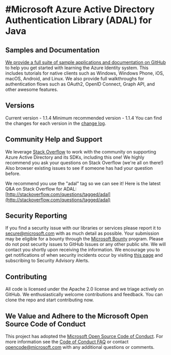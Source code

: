 #Microsoft Azure Active Directory Authentication Library (ADAL) for Java
=====================================

## Samples and Documentation

[We provide a full suite of sample applications and documentation on GitHub](https://github.com/Azure-Samples) to help you get started with learning the Azure Identity system. This includes tutorials for native clients such as Windows, Windows Phone, iOS, macOS, Android, and Linux. We also provide full walkthroughs for authentication flows such as OAuth2, OpenID Connect, Graph API, and other awesome features. 

## Versions
Current version - 1.1.4
Minimum recommended version - 1.1.4
You can find the changes for each version in the [change log](https://github.com/AzureAD/azure-activedirectory-library-for-java/blob/master/changelog.txt).

## Community Help and Support

We leverage [Stack Overflow](http://stackoverflow.com/) to work with the community on supporting Azure Active Directory and its SDKs, including this one! We highly recommend you ask your questions on Stack Overflow (we're all on there!) Also browser existing issues to see if someone has had your question before. 

We recommend you use the "adal" tag so we can see it! Here is the latest Q&A on Stack Overflow for ADAL: [http://stackoverflow.com/questions/tagged/adal](http://stackoverflow.com/questions/tagged/adal)

## Security Reporting

If you find a security issue with our libraries or services please report it to [secure@microsoft.com](mailto:secure@microsoft.com) with as much detail as possible. Your submission may be eligible for a bounty through the [Microsoft Bounty](http://aka.ms/bugbounty) program. Please do not post security issues to GitHub Issues or any other public site. We will contact you shortly upon receiving the information. We encourage you to get notifications of when security incidents occur by visiting [this page](https://technet.microsoft.com/en-us/security/dd252948) and subscribing to Security Advisory Alerts.

## Contributing

All code is licensed under the Apache 2.0 license and we triage actively on GitHub. We enthusiastically welcome contributions and feedback. You can clone the repo and start contributing now. 

## We Value and Adhere to the Microsoft Open Source Code of Conduct

This project has adopted the [Microsoft Open Source Code of Conduct](https://opensource.microsoft.com/codeofconduct/). For more information see the [Code of Conduct FAQ](https://opensource.microsoft.com/codeofconduct/faq/) or contact [opencode@microsoft.com](mailto:opencode@microsoft.com) with any additional questions or comments.

